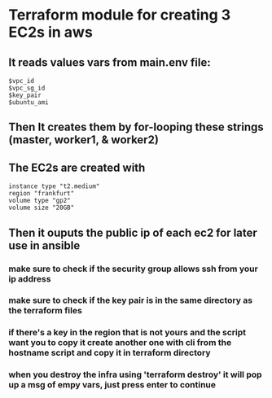 # Terraform module for creating 3 EC2s in aws
## It reads values vars from main.env file:
```
$vpc_id
$vpc_sg_id
$key_pair
$ubuntu_ami
```
## Then It creates them by for-looping these strings (master, worker1, & worker2)

## The EC2s are created with 
```
instance type "t2.medium" 
region "frankfurt" 
volume type "gp2"
volume size "20GB"
```

## Then it ouputs the public ip of each ec2 for later use in ansible

### make sure to check if the security group allows ssh from your ip address
### make sure to check if the key pair is in the same directory as the terraform files
### if there's a key in the region that is not yours and the script want you to copy it create another one with cli from the hostname script and copy it in terraform directory
### when you destroy the infra using 'terraform destroy' it will pop up a msg of empy vars, just press enter to continue 
    